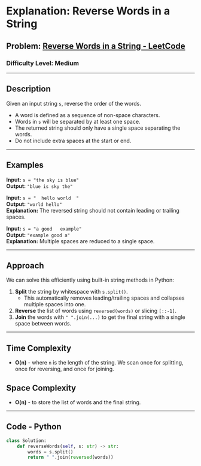 # **Explanation: Reverse Words in a String**

## **Problem:** [Reverse Words in a String - LeetCode](https://leetcode.com/problems/reverse-words-in-a-string/?envType=study-plan-v2&envId=leetcode-75)

### **Difficulty Level:** Medium

---

## **Description**  
Given an input string `s`, reverse the order of the words.  

- A word is defined as a sequence of non-space characters.  
- Words in `s` will be separated by at least one space.  
- The returned string should only have a single space separating the words.  
- Do not include extra spaces at the start or end.  

---

## **Examples**

**Input:** `s = "the sky is blue"`  
**Output:** `"blue is sky the"`  

**Input:** `s = "  hello world  "`  
**Output:** `"world hello"`  
**Explanation:** The reversed string should not contain leading or trailing spaces.  

**Input:** `s = "a good   example"`  
**Output:** `"example good a"`  
**Explanation:** Multiple spaces are reduced to a single space.  

---

## **Approach**

We can solve this efficiently using built-in string methods in Python:

1. **Split** the string by whitespace with `s.split()`.  
   - This automatically removes leading/trailing spaces and collapses multiple spaces into one.  
2. **Reverse** the list of words using `reversed(words)` or slicing `[::-1]`.  
3. **Join** the words with `" ".join(...)` to get the final string with a single space between words.  

---

## **Time Complexity**
- **O(n)** - where `n` is the length of the string. We scan once for splitting, once for reversing, and once for joining.  

## **Space Complexity**
- **O(n)** - to store the list of words and the final string.  

---

## **Code - Python**

```python
class Solution:
    def reverseWords(self, s: str) -> str:
        words = s.split()
        return " ".join(reversed(words))
